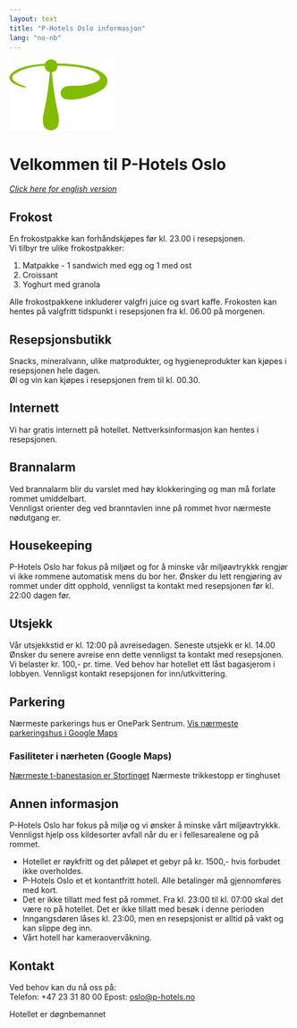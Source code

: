 ```yaml
---
layout: text
title: "P-Hotels Oslo informasjon"
lang: "no-nb"
---
```


![P-Hotels Logo](/assets/images/photels-logo.svg)

# Velkommen til P-Hotels Oslo
*[Click here for english version](/info-oslo-english)*

## Frokost
En frokostpakke kan forhåndskjøpes før kl. 23.00 i resepsjonen.  
Vi tilbyr tre ulike frokostpakker: 

1. Matpakke - 1 sandwich med egg og 1 med ost
2. Croissant
3. Yoghurt med granola

Alle frokostpakkene inkluderer valgfri juice og svart kaffe.
Frokosten kan hentes på valgfritt tidspunkt i resepsjonen fra kl. 06.00 på morgenen.

## Resepsjonsbutikk
Snacks, mineralvann, ulike matprodukter, og hygieneprodukter kan kjøpes i resepsjonen hele dagen.  
Øl og vin kan kjøpes i resepsjonen frem til kl. 00.30.  

    
## Internett
Vi har gratis internett på hotellet. Nettverksinformasjon kan hentes i resepsjonen. 

## Brannalarm
Ved brannalarm blir du varslet med høy klokkeringing og man må forlate rommet umiddelbart.  
Vennligst orienter deg ved branntavlen inne på rommet hvor nærmeste nødutgang er.  

## Housekeeping
P-Hotels Oslo har fokus på miljøet og for å minske vår miljøavtrykkk rengjør vi ikke rommene automatisk mens du bor her. 
Ønsker du lett rengjøring av rommet under ditt opphold, vennligst ta kontakt med resepsjonen før kl. 22:00 dagen før.

## Utsjekk
Vår utsjekkstid er kl. 12:00 på avreisedagen. Seneste utsjekk er kl. 14.00
Ønsker du senere avreise enn dette vennligst ta kontakt med resepsjonen. Vi belaster kr. 100,- pr. time.
Ved behov har hotellet ett låst bagasjerom i lobbyen. Vennligst kontakt resepsjonen for inn/utkvittering.

## Parkering
Nærmeste parkerings hus er OnePark Sentrum. 
[Vis nærmeste parkeringshus i Google Maps](https://maps.app.goo.gl/3h7B4CF1D79N3BiR9)

### Fasiliteter i nærheten (Google Maps)  
[Nærmeste t-banestasjon er Stortinget](https://maps.app.goo.gl/UZbKeo2PUJJxSxtH8) 
Nærmeste trikkestopp er tinghuset

## Annen informasjon
P-Hotels Oslo har fokus på miljø og vi ønsker å minske vårt miljøavtrykkk.
Vennligst hjelp oss kildesorter avfall når du er i fellesarealene og på rommet.

- Hotellet er røykfritt og det påløpet et gebyr på kr. 1500,- hvis forbudet ikke overholdes.  
- P-Hotels Oslo et et kontantfritt hotell. Alle betalinger må gjennomføres med kort.  
- Det er ikke tillatt med fest på rommet. Fra kl. 23:00 til kl. 07:00 skal det være ro på hotellet. Det er ikke tillatt med besøk i denne perioden
- Inngangsdøren låses kl. 23:00, men en resepsjonist er alltid på vakt og kan slippe deg inn.  
- Vårt hotell har kameraovervåkning.

## Kontakt

Ved behov kan du nå oss på:  
Telefon: +47 23 31 80 00
Epost: [oslo@p-hotels.no](mailto:oslo@p-hotels.no)

Hotellet er døgnbemannet
